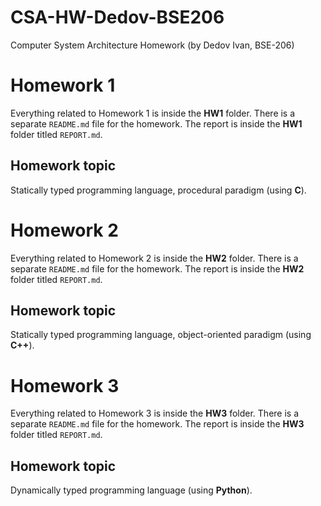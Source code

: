 # CSA-HW-Dedov-BSE206
Computer System Architecture Homework (by Dedov Ivan, BSE-206)

# Homework 1
Everything related to Homework 1 is inside the **HW1** folder. There is a separate ```README.md``` file for the homework. The report is inside the **HW1** folder titled ```REPORT.md```.

## Homework topic
Statically typed programming language, procedural paradigm (using **C**).

# Homework 2
Everything related to Homework 2 is inside the **HW2** folder. There is a separate ```README.md``` file for the homework. The report is inside the **HW2** folder titled ```REPORT.md```.

## Homework topic
Statically typed programming language, object-oriented paradigm (using **C++**).

# Homework 3
Everything related to Homework 3 is inside the **HW3** folder. There is a separate ```README.md``` file for the homework. The report is inside the **HW3** folder titled ```REPORT.md```.

## Homework topic
Dynamically typed programming language (using **Python**).
